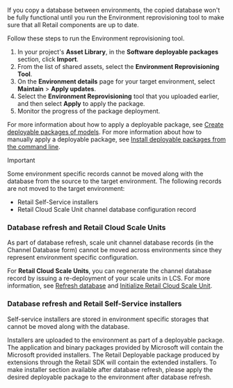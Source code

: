 If you copy a database between environments, the copied database won't be fully functional until you run the Environment reprovisioning tool to make sure that all Retail components are up to date.

Follow these steps to run the Environment reprovisioning tool.

1. In your project's **Asset Library**, in the **Software deployable packages** section, click **Import**.
2. From the list of shared assets, select the **Environment Reprovisioning Tool**.
3. On the **Environment details** page for your target environment, select **Maintain** > **Apply updates**.
4. Select the **Environment Reprovisioning** tool that you uploaded earlier, and then select **Apply** to apply the package.
5. Monitor the progress of the package deployment.

For more information about how to apply a deployable package, see [Create deployable packages of models](../deployment/create-apply-deployable-package.md). For more information about how to manually apply a deployable package, see [Install deployable packages from the command line](../deployment/install-deployable-package.md).

> [!IMPORTANT]
> Some environment specific records cannot be moved along with the database from the source to the target environment. The following records are not moved to the target environment:
> - Retail Self-Service installers
> - Retail Cloud Scale Unit channel database configuration record

### Database refresh and Retail Cloud Scale Units

As part of database refresh, scale unit channel database records (in the Channel Database form) cannot be moved across environments since they represent environment specific configuration.

For **Retail Cloud Scale Units**, you can regenerate the channel database record by issuing a re-deployment of your scale units in LCS. For more information, see [Refresh database](../database/database-refresh.md) and [Initialize Retail Cloud Scale Unit](../deployment/Initialize-Retail-Channels.md).

### Database refresh and Retail Self-Service installers

Self-service installers are stored in environment specific storages that cannot be moved along with the database.

Installers are uploaded to the environment as part of a deployable package. The application and binary packages provided by Microsoft will contain the Microsoft provided installers. The Retail Deployable package produced by extensions through the Retail SDK will contain the extended installers. To make installer section available after database refresh, please apply the desired deployable package to the environment after database refresh.
